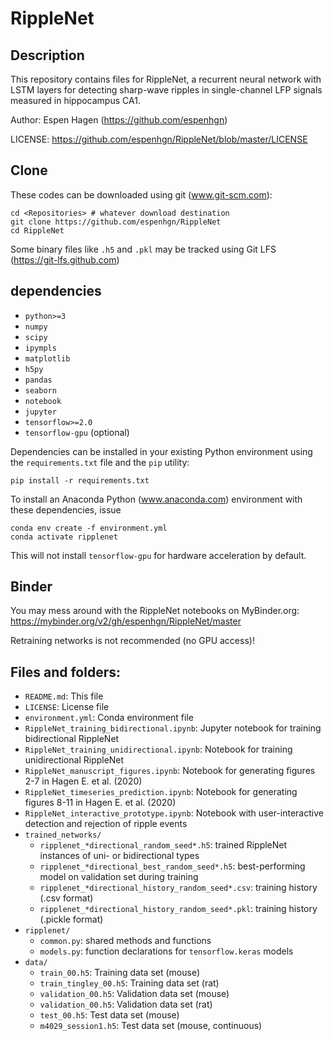 # RippleNet

## Description

This repository contains files for RippleNet, a recurrent neural network with LSTM
layers for detecting sharp-wave ripples in single-channel LFP signals measured
in hippocampus CA1.

Author: Espen Hagen (https://github.com/espenhgn)

LICENSE: https://github.com/espenhgn/RippleNet/blob/master/LICENSE

## Clone

These codes can be downloaded using git (www.git-scm.com):

    cd <Repositories> # whatever download destination
    git clone https://github.com/espenhgn/RippleNet
    cd RippleNet

Some binary files like `.h5` and `.pkl` may be tracked using Git LFS (https://git-lfs.github.com)

## dependencies

- `python>=3`
- `numpy`
- `scipy`
- `ipympls`
- `matplotlib`
- `h5py`
- `pandas`
- `seaborn`
- `notebook`
- `jupyter`
- `tensorflow>=2.0`
- `tensorflow-gpu` (optional)

Dependencies can be installed in your existing Python environment using
the `requirements.txt` file and the `pip` utility:

    pip install -r requirements.txt

To install an Anaconda Python (www.anaconda.com) environment with these dependencies, issue

    conda env create -f environment.yml
    conda activate ripplenet

This will not install `tensorflow-gpu` for hardware acceleration by default.


## Binder

You may mess around with the RippleNet notebooks on MyBinder.org:
https://mybinder.org/v2/gh/espenhgn/RippleNet/master

Retraining networks is not recommended (no GPU access)!

## Files and folders:

- `README.md`: This file
- `LICENSE`: License file
- `environment.yml`: Conda environment file
- `RippleNet_training_bidirectional.ipynb`: Jupyter notebook for training bidirectional RippleNet
- `RippleNet_training_unidirectional.ipynb`: Notebook for training unidirectional RippleNet
- `RippleNet_manuscript_figures.ipynb`: Notebook for generating figures 2-7 in Hagen E. et al. (2020)
- `RippleNet_timeseries_prediction.ipynb`: Notebook	for generating figures 8-11 in Hagen E. et al. (2020)
- `RippleNet_interactive_prototype.ipynb`: Notebook with user-interactive detection and rejection of ripple events
- `trained_networks/`
    - `ripplenet_*directional_random_seed*.h5`: trained RippleNet instances of uni- or bidirectional types
    - `ripplenet_*directional_best_random_seed*.h5`: best-performing model on validation set during training
    - `ripplenet_*directional_history_random_seed*.csv`: training history (.csv format)
    - `ripplenet_*directional_history_random_seed*.pkl`: training history (.pickle format)
- `ripplenet/`
    - `common.py`: shared methods and functions
    - `models.py`: function declarations for `tensorflow.keras` models
- `data/`
    - `train_00.h5`: Training data set (mouse)
    - `train_tingley_00.h5`: Training data set (rat)
    - `validation_00.h5`: Validation data set (mouse)
    - `validation_00.h5`: Validation data set (rat)
    - `test_00.h5`: Test data set (mouse)
    - `m4029_session1.h5`: Test data set (mouse, continuous)
